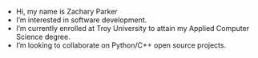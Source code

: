 -  Hi, my name is Zachary Parker
-  I’m interested in software development.
-  I’m currently enrolled at Troy University to attain my Applied Computer Science degree.
-  I’m looking to collaborate on Python/C++ open source projects.


